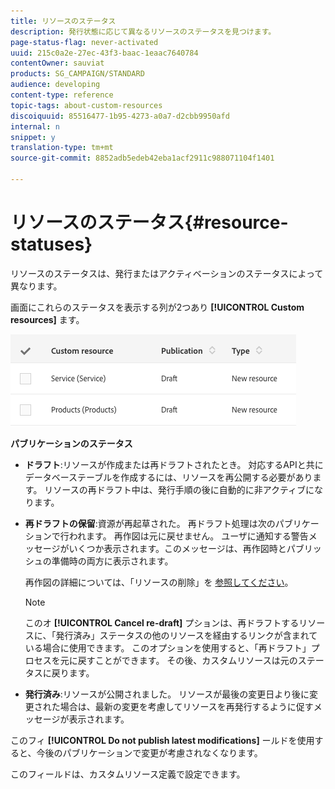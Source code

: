 ```yaml
---
title: リソースのステータス
description: 発行状態に応じて異なるリソースのステータスを見つけます。
page-status-flag: never-activated
uuid: 215c0a2e-27ec-43f3-baac-1eaac7640784
contentOwner: sauviat
products: SG_CAMPAIGN/STANDARD
audience: developing
content-type: reference
topic-tags: about-custom-resources
discoiquuid: 85516477-1b95-4273-a0a7-d2cbb9950afd
internal: n
snippet: y
translation-type: tm+mt
source-git-commit: 8852adb5edeb42eba1acf2911c988071104f1401

---
```



# リソースのステータス{#resource-statuses}

リソースのステータスは、発行またはアクティベーションのステータスによって異なります。

画面にこれらのステータスを表示する列が2つあり **[!UICONTROL Custom resources]** ます。

![](assets/schema_colonne_1.png)

**パブリケーションのステータス**

* **ドラフト**:リソースが作成または再ドラフトされたとき。 対応するAPIと共にデータベーステーブルを作成するには、リソースを再公開する必要があります。 リソースの再ドラフト中は、発行手順の後に自動的に非アクティブになります。
* **再ドラフトの保留**:資源が再起草された。 再ドラフト処理は次のパブリケーションで行われます。 再作図は元に戻せません。 ユーザに通知する警告メッセージがいくつか表示されます。このメッセージは、再作図時とパブリッシュの準備時の両方に表示されます。

   再作図の詳細については、「リソースの削除」を [参照してください](../../developing/using/deleting-a-resource.md)。

   >[!NOTE]
   >
   >このオ **[!UICONTROL Cancel re-draft]** プションは、再ドラフトするリソースに、「発行済み」ステータスの他のリソースを経由するリンクが含まれている場合に使用できます。 このオプションを使用すると、「再ドラフト」プロセスを元に戻すことができます。 その後、カスタムリソースは元のステータスに戻ります。

* **発行済み**:リソースが公開されました。 リソースが最後の変更日より後に変更された場合は、最新の変更を考慮してリソースを再発行するように促すメッセージが表示されます。

このフィ **[!UICONTROL Do not publish latest modifications]** ールドを使用すると、今後のパブリケーションで変更が考慮されなくなります。

このフィールドは、カスタムリソース定義で設定できます。
